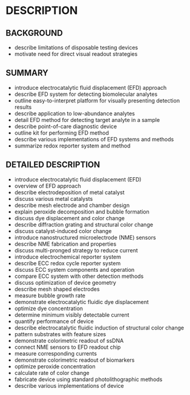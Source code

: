 # DESCRIPTION

## BACKGROUND

- describe limitations of disposable testing devices
- motivate need for direct visual readout strategies

## SUMMARY

- introduce electrocatalytic fluid displacement (EFD) approach
- describe EFD system for detecting biomolecular analytes
- outline easy-to-interpret platform for visually presenting detection results
- describe application to low-abundance analytes
- detail EFD method for detecting target analyte in a sample
- describe point-of-care diagnostic device
- outline kit for performing EFD method
- describe various implementations of EFD systems and methods
- summarize redox reporter system and method

## DETAILED DESCRIPTION

- introduce electrocatalytic fluid displacement (EFD)
- overview of EFD approach
- describe electrodeposition of metal catalyst
- discuss various metal catalysts
- describe mesh electrode and chamber design
- explain peroxide decomposition and bubble formation
- discuss dye displacement and color change
- describe diffraction grating and structural color change
- discuss catalyst-induced color change
- introduce nanostructured microelectrode (NME) sensors
- describe NME fabrication and properties
- discuss multi-pronged strategy to reduce current
- introduce electrochemical reporter system
- describe ECC redox cycle reporter system
- discuss ECC system components and operation
- compare ECC system with other detection methods
- discuss optimization of device geometry
- describe mesh shaped electrodes
- measure bubble growth rate
- demonstrate electrocatalytic fluidic dye displacement
- optimize dye concentration
- determine minimum visibly detectable current
- quantify performance of device
- describe electrocatalytic fluidic induction of structural color change
- pattern substrates with feature sizes
- demonstrate colorimetric readout of ssDNA
- connect NME sensors to EFD readout chip
- measure corresponding currents
- demonstrate colorimetric readout of biomarkers
- optimize peroxide concentration
- calculate rate of color change
- fabricate device using standard photolithographic methods
- describe various implementations of device

